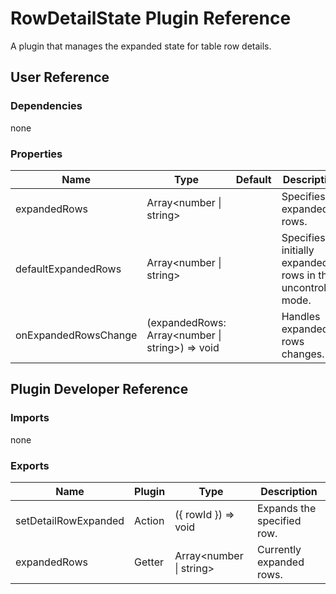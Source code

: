 # RowDetailState Plugin Reference

A plugin that manages the expanded state for table row details.

## User Reference

### Dependencies

none

### Properties

Name | Type | Default | Description
-----|------|---------|------------
expandedRows | Array&lt;number &#124; string&gt; | | Specifies expanded rows.
defaultExpandedRows | Array&lt;number &#124; string&gt; | | Specifies initially expanded rows in the uncontrolled mode.
onExpandedRowsChange | (expandedRows: Array&lt;number &#124; string&gt;) => void | | Handles expanded rows changes.

## Plugin Developer Reference

### Imports

none

### Exports

Name | Plugin | Type | Description
-----|--------|------|------------
setDetailRowExpanded | Action | ({ rowId }) => void | Expands the specified row.
expandedRows | Getter | Array&lt;number &#124; string&gt; | Currently expanded rows.
